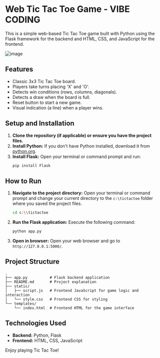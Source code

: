 # Web Tic Tac Toe Game - VIBE CODING

This is a simple web-based Tic Tac Toe game built with Python using the Flask framework for the backend and HTML, CSS, and JavaScript for the frontend.

![image](https://github.com/user-attachments/assets/e6fbcf3f-0105-4551-8d03-340dad3951e7)

## Features

*   Classic 3x3 Tic Tac Toe board.
*   Players take turns placing 'X' and 'O'.
*   Detects win conditions (rows, columns, diagonals).
*   Detects a draw when the board is full.
*   Reset button to start a new game.
*   Visual indication (a line) when a player wins.

## Setup and Installation

1.  **Clone the repository (if applicable) or ensure you have the project files.**
2.  **Install Python:** If you don't have Python installed, download it from [python.org](https://www.python.org/).
3.  **Install Flask:** Open your terminal or command prompt and run:
    ```bash
    pip install Flask
    ```

## How to Run

1.  **Navigate to the project directory:** Open your terminal or command prompt and change your current directory to the `c:\tictactoe` folder where you saved the project files.
    ```bash
    cd c:\\tictactoe
    ```
2.  **Run the Flask application:** Execute the following command:
    ```bash
    python app.py
    ```
3.  **Open in browser:** Open your web browser and go to `http://127.0.0.1:5000/`.

## Project Structure

```
.
├── app.py          # Flask backend application
├── README.md       # Project explanation
├── static/
│   ├── script.js   # Frontend JavaScript for game logic and interaction
│   └── style.css   # Frontend CSS for styling
└── templates/
    └── index.html  # Frontend HTML for the game interface
```

## Technologies Used

*   **Backend:** Python, Flask
*   **Frontend:** HTML, CSS, JavaScript

Enjoy playing Tic Tac Toe!

